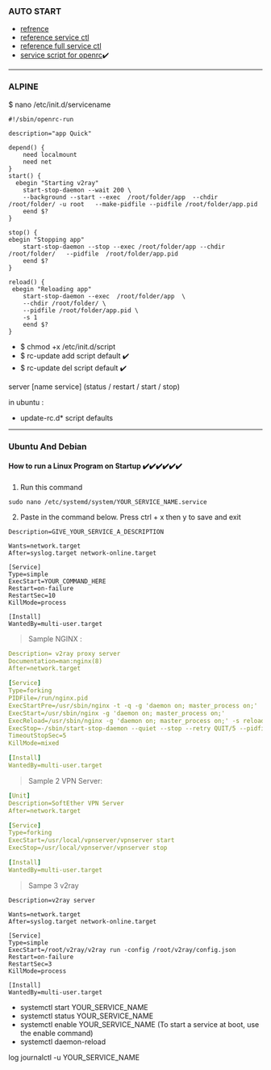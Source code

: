 ### AUTO START

- [refrence][1]
- [reference service ctl ](https://timleland.com/how-to-run-a-linux-program-on-startup/)
- [reference full service ctl](https://www.digitalocean.com/community/tutorials/how-to-use-systemctl-to-manage-systemd-services-and-units)
- [service script for openrc](http://big-elephants.com/2013-01/writing-your-own-init-scripts/)✔️

---

### ALPINE

$ nano /etc/init.d/servicename

```
#!/sbin/openrc-run

description="app Quick"

depend() {
    need localmount
    need net
}
start() {
  ebegin "Starting v2ray"
    start-stop-daemon --wait 200 \
    --background --start --exec  /root/folder/app  --chdir /root/folder/ -u root   --make-pidfile --pidfile /root/folder/app.pid
    eend $?
}

stop() {
ebegin "Stopping app"
    start-stop-daemon --stop --exec /root/folder/app --chdir /root/folder/   --pidfile  /root/folder/app.pid
    eend $?
}

reload() {
 ebegin "Reloading app"
    start-stop-daemon --exec  /root/folder/app  \
    --chdir /root/folder/ \
    --pidfile /root/folder/app.pid \
    -s 1
    eend $?
}

```

- $ chmod +x /etc/init.d/script
- $ rc-update add script default ✔️
- $ rc-update del script default ✔️

server [name service] (status / restart / start / stop)

in ubuntu :

- update-rc.d\* script defaults

[1]: https://wiki.gentoo.org/wiki/OpenRC

---

### Ubuntu And Debian

#### How to run a Linux Program on Startup ✔️✔️✔️✔️✔️✔️

1.  Run this command

```
sudo nano /etc/systemd/system/YOUR_SERVICE_NAME.service
```

2.  Paste in the command below. Press ctrl + x then y to save and exit

```
Description=GIVE_YOUR_SERVICE_A_DESCRIPTION

Wants=network.target
After=syslog.target network-online.target

[Service]
Type=simple
ExecStart=YOUR_COMMAND_HERE
Restart=on-failure
RestartSec=10
KillMode=process

[Install]
WantedBy=multi-user.target
```

> Sample NGINX :

```yml
Description= v2ray proxy server
Documentation=man:nginx(8)
After=network.target

[Service]
Type=forking
PIDFile=/run/nginx.pid
ExecStartPre=/usr/sbin/nginx -t -q -g 'daemon on; master_process on;'
ExecStart=/usr/sbin/nginx -g 'daemon on; master_process on;'
ExecReload=/usr/sbin/nginx -g 'daemon on; master_process on;' -s reload
ExecStop=-/sbin/start-stop-daemon --quiet --stop --retry QUIT/5 --pidfile /run/nginx.pid
TimeoutStopSec=5
KillMode=mixed

[Install]
WantedBy=multi-user.target
```

> Sample 2 VPN Server:

```yml
[Unit]
Description=SoftEther VPN Server
After=network.target

[Service]
Type=forking
ExecStart=/usr/local/vpnserver/vpnserver start
ExecStop=/usr/local/vpnserver/vpnserver stop

[Install]
WantedBy=multi-user.target
```

> Sampe 3 v2ray

```
Description=v2ray server

Wants=network.target
After=syslog.target network-online.target

[Service]
Type=simple
ExecStart=/root/v2ray/v2ray run -config /root/v2ray/config.json
Restart=on-failure
RestartSec=3
KillMode=process

[Install]
WantedBy=multi-user.target
```

- systemctl start YOUR_SERVICE_NAME
- systemctl status YOUR_SERVICE_NAME
- systemctl enable YOUR_SERVICE_NAME (To start a service at boot, use the enable command)
- systemctl daemon-reload

log
journalctl -u YOUR_SERVICE_NAME
